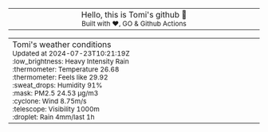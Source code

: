 
<div align="center">
<table>
<tbody>
<td align="center">
<img width="2000" height="0"><br>
Hello, this is Tomi's github 👋<br>
<sup>Built with ❤️, GO & Github Actions</sup><br>
<img width="2000" height="0">
</td>
</tbody>
</table>
</div>
<table>
<tbody>
<td align="left">
<img width="2000" height="0"><br>
Tomi's weather conditions<br>
<sup>Updated at 2024-07-23T10:21:19Z</sup><br>
<sup>:low_brightness: Heavy Intensity Rain</sup><br>
<sup>:thermometer: Temperature 26.68 </sup><br>
<sup>:thermometer: Feels like 29.92</sup><br>
<sup>:sweat_drops: Humidity 91%</sup><br>
<sup>:mask: PM2.5 24.53 μg/m3</sup><br>
<sup>:cyclone: Wind 8.75m/s </sup><br>
<sup>:telescope: Visibility 1000m </sup><br>
<sup>:droplet: Rain 4mm/last 1h </sup><br>
<img width="2000" height="0">
</td>
<td align="left">
<img width="2000" height="0"><br>
<br>
<img width="2000" height="0">
</td>
</tbody>
</table>
</div>
    